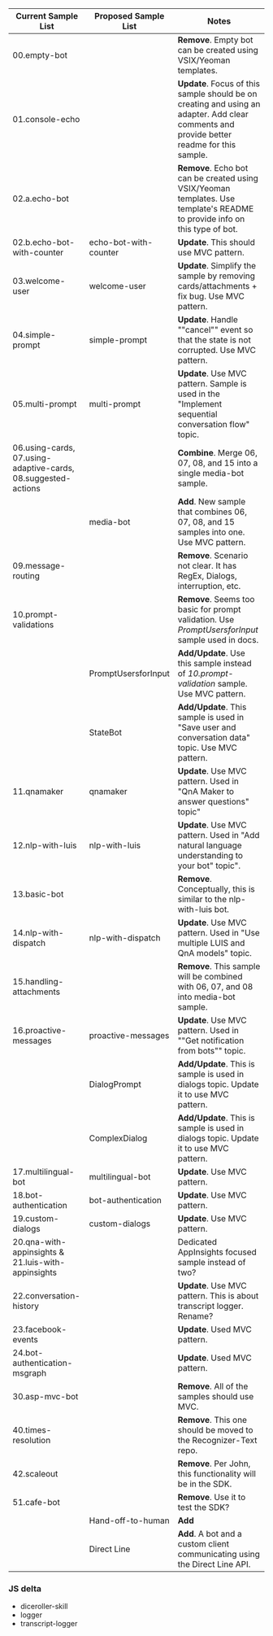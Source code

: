 | Current Sample List           | Proposed Sample List  | Notes                                                                        | 
|-------------------------------|-----------------------|------------------------------------------------------------------------------| 
| 00.empty-bot                  |                       |**Remove**. Empty bot can be created using VSIX/Yeoman templates.       | 
| 01.console-echo               |                       |**Update**. Focus of this sample should be on creating and using an adapter. Add clear comments and provide better readme for this sample.        | 
| 02.a.echo-bot                 |                       |**Remove**. Echo bot can be created using VSIX/Yeoman templates. Use template's README to provide info on this type of bot. | 
| 02.b.echo-bot-with-counter    | echo-bot-with-counter |**Update**. This should use MVC pattern.          | 
| 03.welcome-user               | welcome-user          |**Update**. Simplify the sample by removing cards/attachments + fix bug. Use MVC pattern.  | 
| 04.simple-prompt              | simple-prompt         |**Update**. Handle ""cancel"" event so that the state is not corrupted. Use MVC pattern.   | 
| 05.multi-prompt               | multi-prompt          |**Update**. Use MVC pattern. Sample is used in the "Implement sequential conversation flow" topic.  | 
| 06.using-cards, 07.using-adaptive-cards, 08.suggested-actions  |  |**Combine**. Merge 06, 07, 08, and 15 into a single media-bot sample. | 
|                               | media-bot             |**Add**. New sample that combines 06, 07, 08, and 15 samples into one. Use MVC pattern. |
| 09.message-routing            |                       |**Remove**. Scenario not clear. It has RegEx, Dialogs, interruption, etc.| 
| 10.prompt-validations         |                       |**Remove**. Seems too basic for prompt validation. Use _PromptUsersforInput_ sample used in docs.                          | 
|                               | PromptUsersforInput   |**Add/Update**. Use this sample instead of _10.prompt-validation_ sample. Use MVC pattern.                                                                                  | 
|                               | StateBot              |**Add/Update**. This sample is used in "Save user and conversation data" topic. Use MVC pattern.                                                                                    | 
| 11.qnamaker                   | qnamaker              |**Update**. Use MVC pattern. Used in "QnA Maker to answer questions" topic"  | 
| 12.nlp-with-luis              | nlp-with-luis         |**Update**. Use MVC pattern. Used in "Add natural language understanding to your bot" topic". | 
| 13.basic-bot                  |                       |**Remove**. Conceptually, this is similar to the nlp-with-luis bot. | 
| 14.nlp-with-dispatch          | nlp-with-dispatch     |**Update**. Use MVC pattern. Used in "Use multiple LUIS and QnA models" topic.| 
| 15.handling-attachments       |                       |**Remove**. This sample will be combined with 06, 07, and 08 into media-bot sample.  | 
| 16.proactive-messages         | proactive-messages    |**Update**. Use MVC pattern. Used in ""Get notification from bots"" topic.  | 
|                               | DialogPrompt          |**Add/Update**. This is sample is used in dialogs topic. Update it to use MVC pattern.   | 
|                               | ComplexDialog         |**Add/Update**. This is sample is used in dialogs topic. Update it to use MVC pattern.    | 
| 17.multilingual-bot           | multilingual-bot      |**Update**. Use MVC pattern.            | 
| 18.bot-authentication         | bot-authentication    |**Update**. Use MVC pattern.    | 
| 19.custom-dialogs             | custom-dialogs        |**Update**. Use MVC pattern.                        | 
| 20.qna-with-appinsights  &  21.luis-with-appinsights    |              |Dedicated AppInsights focused sample instead of two?| 
| 22.conversation-history       |                       |**Update**. Use MVC pattern. This is about transcript logger. Rename?        | 
| 23.facebook-events            |                       |**Update**. Used MVC pattern.                                                 | 
| 24.bot-authentication-msgraph |                       |**Update**. Used MVC pattern.                                         | 
| 30.asp-mvc-bot                |                       |**Remove**. All of the samples should use MVC.       | 
| 40.times-resolution           |                       |**Remove**. This one should be moved to the Recognizer-Text repo.             | 
| 42.scaleout                   |                       |**Remove**. Per John, this functionality will be in the SDK.                | 
| 51.cafe-bot                   |                       |**Remove**. Use it to test the SDK?        |                     
|                               | Hand-off-to-human     |**Add**    |
|                               | Direct Line           |**Add**. A bot and a custom client communicating  using the Direct Line API. |


### JS delta                                               
- diceroller-skill                                                                                                                  
- logger
- transcript-logger                                                                                                                     
